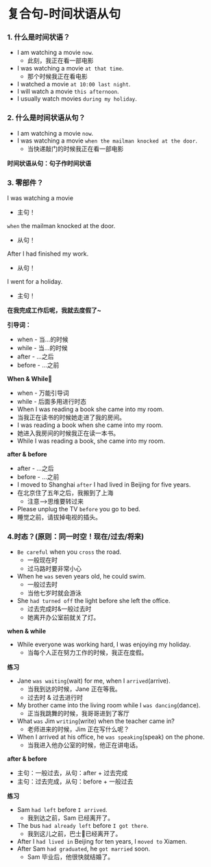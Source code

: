 # 复合句-时间状语从句

### 1. 什么是时间状语？
* I am watching a movie `now`.
  * 此刻，我正在看一部电影
* I was watching a movie `at that time`.
  * 那个时候我正在看电影
* I watched a movie `at 10:00 last night`.
* I will watch a movie `this afternoon`.
* I usually watch movies `during my holiday`.

### 2. 什么是时间状语从句？
* I am watching a movie `now`.
* I was watching a movie `when the mailman knocked at the door`.
  * 当快递敲门的时候我正在看一部电影

**时间状语从句：句子作时间状语**

### 3. 零部件？
I was watching a movie
* 主句！

`when` the mailman knocked at the door.
* 从句！

After I had finished my work.
* 从句！

I went for a holiday.
* 主句！

**在我完成工作后呢，我就去度假了~**

**引导词：**
* when - 当...的时候
* while - 当...的时候
* after - ...之后
* before - ...之前

**When & While**
* when - 万能引导词
* while - 后面多用进行时态
* When I was reading a book she came into my room.
* 当我正在读书的时候她走进了我的房间。
* I was reading a book when she came into my room.
* 她进入我房间的时候我正在读一本书。
* While I was reading a book, she came into my room.

**after & before**
* after - ...之后
* before - ...之前
* I moved to Shanghai `after` I had lived in Beijing for five years.
* 在北京住了五年之后，我搬到了上海
  * 注意-->思维要转过来
* Please unplug the TV `before` you go to bed.
* 睡觉之前，请拔掉电视的插头。

### 4.时态？(原则：同一时空！现在/过去/将来)
* `Be careful` when you `cross` the road.
  * 一般现在时
  * 过马路时要非常小心
* When he `was` seven years old, he could swim.
  * 一般过去时
  * 当他七岁时就会游泳
* She `had turned off` the light before she left the office.
  * 过去完成时&一般过去时
  * 她离开办公室前就关了灯。

**when & while**
* While everyone was working hard, I was enjoying my holiday.
  * 当每个人正在努力工作的时候，我正在度假。

**练习**
* Jane `was waiting`(wait) for me, when I `arrived`(arrive).
  * 当我到达的时候，Jane 正在等我。
  * 过去时 & 过去进行时
* My brother came into the living room while I `was dancing`(dance).
  * 正当我跳舞的时候，我哥哥进到了客厅
* What `was` Jim `writing`(write) when the teacher came in?
  * 老师进来的时候，Jim 正在写什么呢？
* When I arrived at his office, he `was speaking`(speak) on the phone.
  * 当我进入他办公室的时候，他正在讲电话。

**after & before**
* 主句：一般过去，从句：after + 过去完成
* 主句：过去完成，从句：before + 一般过去

**练习**
* Sam `had left` before `I arrived`.
  * 我到达之前，Sam 已经离开了。
* The bus `had already left` before `I got there`.
  * 我到这儿之前，巴士🚌已经离开了。
* After I `had lived in` Beijing for ten years, I `moved to` Xiamen.
* After Sam `had graduated`, he `got married` soon.
  * Sam 毕业后，他很快就结婚了。
